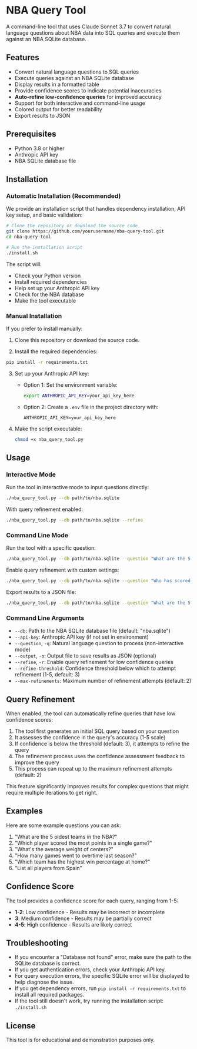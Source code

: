 # NBA Query Tool

A command-line tool that uses Claude Sonnet 3.7 to convert natural language questions about NBA data into SQL queries and execute them against an NBA SQLite database.

## Features

- Convert natural language questions to SQL queries
- Execute queries against an NBA SQLite database
- Display results in a formatted table
- Provide confidence scores to indicate potential inaccuracies
- **Auto-refine low-confidence queries** for improved accuracy
- Support for both interactive and command-line usage
- Colored output for better readability
- Export results to JSON

## Prerequisites

- Python 3.8 or higher
- Anthropic API key
- NBA SQLite database file

## Installation

### Automatic Installation (Recommended)

We provide an installation script that handles dependency installation, API key setup, and basic validation:

```bash
# Clone the repository or download the source code
git clone https://github.com/yourusername/nba-query-tool.git
cd nba-query-tool

# Run the installation script
./install.sh
```

The script will:
- Check your Python version
- Install required dependencies
- Help set up your Anthropic API key
- Check for the NBA database
- Make the tool executable

### Manual Installation

If you prefer to install manually:

1. Clone this repository or download the source code.

2. Install the required dependencies:

```bash
pip install -r requirements.txt
```

3. Set up your Anthropic API key:

   - Option 1: Set the environment variable:
     ```bash
     export ANTHROPIC_API_KEY=your_api_key_here
     ```
   
   - Option 2: Create a `.env` file in the project directory with:
     ```
     ANTHROPIC_API_KEY=your_api_key_here
     ```

4. Make the script executable:
   ```bash
   chmod +x nba_query_tool.py
   ```

## Usage

### Interactive Mode

Run the tool in interactive mode to input questions directly:

```bash
./nba_query_tool.py --db path/to/nba.sqlite
```

With query refinement enabled:

```bash
./nba_query_tool.py --db path/to/nba.sqlite --refine
```

### Command Line Mode

Run the tool with a specific question:

```bash
./nba_query_tool.py --db path/to/nba.sqlite --question "What are the 5 oldest teams in the NBA?"
```

Enable query refinement with custom settings:

```bash
./nba_query_tool.py --db path/to/nba.sqlite --question "Who has scored the most points in NBA history?" --refine --refine-threshold 4 --max-refinements 3
```

Export results to a JSON file:

```bash
./nba_query_tool.py --db path/to/nba.sqlite --question "What are the 5 oldest teams in the NBA?" --output results.json
```

### Command Line Arguments

- `--db`: Path to the NBA SQLite database file (default: "nba.sqlite")
- `--api-key`: Anthropic API key (if not set in environment)
- `--question`, `-q`: Natural language question to process (non-interactive mode)
- `--output`, `-o`: Output file to save results as JSON (optional)
- `--refine`, `-r`: Enable query refinement for low confidence queries
- `--refine-threshold`: Confidence threshold below which to attempt refinement (1-5, default: 3)
- `--max-refinements`: Maximum number of refinement attempts (default: 2)

## Query Refinement

When enabled, the tool can automatically refine queries that have low confidence scores:

1. The tool first generates an initial SQL query based on your question
2. It assesses the confidence in the query's accuracy (1-5 scale)
3. If confidence is below the threshold (default: 3), it attempts to refine the query
4. The refinement process uses the confidence assessment feedback to improve the query
5. This process can repeat up to the maximum refinement attempts (default: 2)

This feature significantly improves results for complex questions that might require multiple iterations to get right.

## Examples

Here are some example questions you can ask:

1. "What are the 5 oldest teams in the NBA?"
2. "Which player scored the most points in a single game?"
3. "What's the average weight of centers?"
4. "How many games went to overtime last season?"
5. "Which team has the highest win percentage at home?"
6. "List all players from Spain"

## Confidence Score

The tool provides a confidence score for each query, ranging from 1-5:

- **1-2**: Low confidence - Results may be incorrect or incomplete
- **3**: Medium confidence - Results may be partially correct
- **4-5**: High confidence - Results are likely correct

## Troubleshooting

- If you encounter a "Database not found" error, make sure the path to the SQLite database is correct.
- If you get authentication errors, check your Anthropic API key.
- For query execution errors, the specific SQLite error will be displayed to help diagnose the issue.
- If you get dependency errors, run `pip install -r requirements.txt` to install all required packages.
- If the tool still doesn't work, try running the installation script: `./install.sh`

## License

This tool is for educational and demonstration purposes only. 
